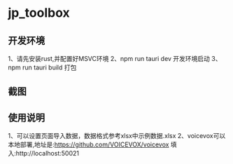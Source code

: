 # jp_toolbox


## 开发环境
1、请先安装rust,并配置好MSVC环境
2、npm run tauri dev 开发环境启动
3、npm run tauri build 打包

## 截图
[](./img/img_1.png)
[](./img/img_2.png)
[](./img/img_3.png)

## 使用说明
1、可以设置页面导入数据，数据格式参考xlsx中示例数据.xlsx
2、voicevox可以本地部署,地址是:https://github.com/VOICEVOX/voicevox 填入:http://localhost:50021

